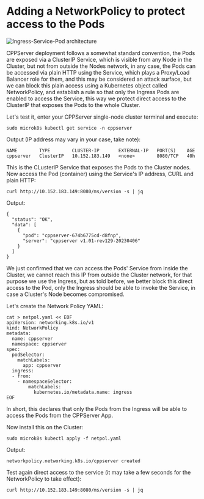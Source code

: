 # Adding a NetworkPolicy to protect access to the Pods

![Ingress-Service-Pod architecture](https://cppserver.com/files/ingress-diagram.png)

CPPServer deployment follows a somewhat standard convention, the Pods are exposed via a ClusterIP Service, which is visible from any Node in the Cluster, but not from outside the Nodes network, in any case, the Pods can be accessed via plain HTTP using the Service, which plays a Proxy/Load Balancer role for them, and this may be considered an attack surface, but we can block this plain access using a Kubernetes object called NetworkPolicy, and establish a rule so that only the Ingress Pods are enabled to access the Service, this way we protect direct access to the ClusterIP that exposes the Pods to the whole Cluster.

Let's test it, enter your CPPServer single-node cluster terminal and execute:

```
sudo microk8s kubectl get service -n cppserver
```

Output (IP address may vary in your case, take note):
```
NAME        TYPE        CLUSTER-IP       EXTERNAL-IP   PORT(S)    AGE
cppserver   ClusterIP   10.152.183.149   <none>        8080/TCP   40h
```

This is the CLusterIP Service that exposes the Pods to the Cluster nodes.
Now access the Pod (container) using the Service's IP address, CURL and plain HTTP:
```
curl http://10.152.183.149:8080/ms/version -s | jq
```

Output:
```
{
  "status": "OK",
  "data": [
    {
      "pod": "cppserver-674b6775cd-d8fnp",
      "server": "cppserver v1.01-rev129-20230406"
    }
  ]
}
```

We just confirmed that we can access the Pods' Service from inside the Cluster, we cannot reach this IP from outside the Cluster network, for that purpose we use the Ingress, but as told before, we better block this direct access to the Pod, only the Ingress should be able to invoke the Service, in case a Cluster's Node becomes compromised.

Let's create the Network Policy YAML:
```
cat > netpol.yaml << EOF
apiVersion: networking.k8s.io/v1
kind: NetworkPolicy
metadata:
  name: cppserver
  namespace: cppserver
spec:
  podSelector:
    matchLabels:
      app: cppserver
  ingress:
  - from:
    - namespaceSelector:
        matchLabels:
          kubernetes.io/metadata.name: ingress
EOF
```

In short, this declares that only the Pods from the Ingress will be able to access the Pods from the CPPServer App.

Now install this on the Cluster:
```
sudo microk8s kubectl apply -f netpol.yaml
```

Output:
```
networkpolicy.networking.k8s.io/cppserver created
```

Test again direct access to the service (it may take a few seconds for the NetworkPolicy to take effect):
```
curl http://10.152.183.149:8080/ms/version -s | jq
```

